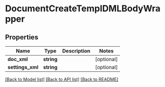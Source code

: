 # DocumentCreateTempIDMLBodyWrapper

## Properties
Name | Type | Description | Notes
------------ | ------------- | ------------- | -------------
**doc_xml** | **string** |  | [optional] 
**settings_xml** | **string** |  | [optional] 

[[Back to Model list]](../README.md#documentation-for-models) [[Back to API list]](../README.md#documentation-for-api-endpoints) [[Back to README]](../README.md)


